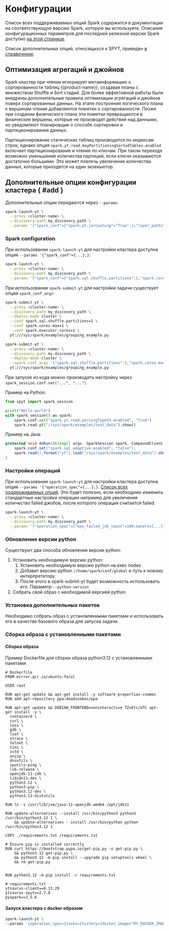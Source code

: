 # Конфигурации

Список всех поддерживаемых опций Spark содержится в документации на соответствующую версию Spark, которую вы используете. Описание конфигурационных параметров для последней релизной версии Spark доступно [на этой странице](https://spark.apache.org/docs/latest/configuration.html).

Список дополнительных опций, относящихся к SPYT, приведен [в справочнике](../../../../../user-guide/data-processing/spyt/thesaurus/configuration.md).

## Оптимизация агрегаций и джойнов

Spark кластер при чтении игнорирует метаинформацию о сортированности таблиц {{product-name}}, создавая планы с множеством Shuffle и Sort стадий. Для более эффективной работы были внедрены дополнительные правила оптимизации агрегаций и джойнов поверх сортированных данных. На этапе построения логического плана к вершинам чтения добавляются пометки о сортированности. Позже при создании физического плана эти пометки превращаются в физические вершины, которые не производят действий над данными, но уведомляют планировщик о способе сортировки и партиционирования данных.

Партиционирование статических таблиц производится по индексам строк, однако опция `spark.yt.read.keyPartitioningSortedTables.enabled` включает партиционирование и чтение по ключам. При таком переходе возможно уменьшение количества партиций, если ключи оказываются достаточно большими. Это может повлечь увеличение количества данных, которые приходятся на один экзекьютор.

## Дополнительные опции конфигурации кластера { #add }

Дополнительные опции передаются через `--params`:

```bash
spark-launch-yt \
  --proxy <cluster-name> \
  --discovery-path my_discovery_path \
  --params '{"spark_conf"={"spark.yt.jarCaching"="True";};"layer_paths"=["//.../ubuntu_xenial_app_lastest.tar.gz";...;];"operation_spec"={"max_failed_job_count"=100;};}'
```

### Spark configuration

При использовании `spark-launch-yt` для настройки кластера доступна опция `--params '{"spark_conf"={...};}`:

```bash
spark-launch-yt \
  --proxy <cluster-name> \
  --discovery-path my_discovery_path \
  --params '{"spark_conf"={"spark.sql.shuffle.partitions":1,"spark.cores.max":1,"spark.executor.cores"=1};}'
```

При использовании `spark-submit-yt` для настройки задачи существует опция `spark_conf_args`:

```bash
spark-submit-yt \
  --proxy <cluster-name> \
  --discovery-path my_discovery_path \
  --deploy-mode cluster \
  --conf spark.sql.shuffle.partitions=1 \
  --conf spark.cores.max=1 \
  --conf spark.executor.cores=1 \
  yt:///sys/spark/examples/grouping_example.py
```
```bash
spark-submit-yt \
  --proxy <cluster-name> \
  --discovery-path my_discovery_path \
  --deploy-mode cluster \
  --spark_conf_args '{"spark.sql.shuffle.partitions":1,"spark.cores.max":1,"spark.executor.cores"=1}' \
  yt:///sys/spark/examples/grouping_example.py
```

При запуске из кода можно производить настройку через `spark_session.conf.set("...", "...")`.

Пример на Python:

```python
from spyt import spark_session

print("Hello world")
with spark_session() as spark:
    spark.conf.set("spark.yt.read.parsingTypeV3.enabled", "true")
    spark.read.yt("//sys/spark/examples/test_data").show()
```

Пример на Java:

```java
protected void doRun(String[] args, SparkSession spark, CompoundClient yt) {
    spark.conf.set("spark.sql.adaptive.enabled", "false");
    spark.read().format("yt").load("/sys/spark/examples/test_data").show();
}
```

### Настройки операций

При использовании `spark-launch-yt` для настройки кластера доступна опция `--params '{"operation_spec"={...};}`. [Список всех поддерживаемых опций](../../../../../user-guide/data-processing/operations/operations-options.md).
Это будет полезно, если необходимо изменить стандартные настройки операции например для увеличения количество failed джобов, после которого операция считается failed.

```bash
spark-launch-yt \
  --proxy <cluster-name> \
  --discovery-path my_discovery_path \
  --params '{"operation_spec"={"max_failed_job_count"=100;owners=[...]};}'
```

### Обновление версии python

Существуют два способа обновления версии python:
1. Установить необходимую версию python:
   1. Установить необходимую версию python на exeс nodes
   2. Добавит версию python `//home/spark/conf/global` и путь к новому интерпретатору.
   3. После этого в spark-submit-yt будет возможность использовать его. Параметр `--python-version`
2. Собрать свой образ с необходимой версией python

### Установка дополнительных пакетов

Необходимо собрать образ с установленными пакетами и использовать его в качестве базового образа для запуска задачи.

### Сборка образа с установленными пакетами

#### Сборка образа

Пример Dockerfile для сборки образа python3.12 с установленными пакетами:
```docker
# Dockerfile
FROM mirror.gcr.io/ubuntu:focal

USER root

RUN apt-get update && apt-get install -y software-properties-common
RUN add-apt-repository ppa:deadsnakes/ppa

RUN apt-get update && DEBIAN_FRONTEND=noninteractive TZ=Etc/UTC apt-get install -y \
  containerd \
  curl \
  less \
  gdb \
  lsof \
  strace \
  telnet \
  tini \
  zstd \
  unzip \
  dnsutils \
  iputils-ping \
  lsb-release \
  openjdk-11-jdk \
  libidn11-dev \
  python3.12 \
  python3-pip \
  python3.12-dev \
  python3.12-distutils

RUN ln -s /usr/lib/jvm/java-11-openjdk-amd64 /opt/jdk11

RUN update-alternatives --install /usr/bin/python3 python3 /usr/bin/python3.12 1 \
    && update-alternatives --install /usr/bin/python python /usr/bin/python3.12 1

COPY ./requirements.txt /requirements.txt

# Ensure pip is installed correctly
RUN curl https://bootstrap.pypa.io/get-pip.py -o get-pip.py \
    && python3.12 get-pip.py \
    && python3.12 -m pip install --upgrade pip setuptools wheel \
    && rm get-pip.py


RUN python3.12 -m pip install -r requirements.txt
```

```text
# requirements.txt
ytsaurus-client==0.13.29
ytsaurus-spyt==2.7.0
pyspark==3.5.6
```

#### Запуск кластера с docker образом

```bash
spark-launch-yt \
--params '{operation_spec={tasks={history={docker_image="MY_DOCKER_IMAGE"};master={docker_image="MY_DOCKER_IMAGE"};workers={docker_image="MY_DOCKER_IMAGE"}}}}'
```
